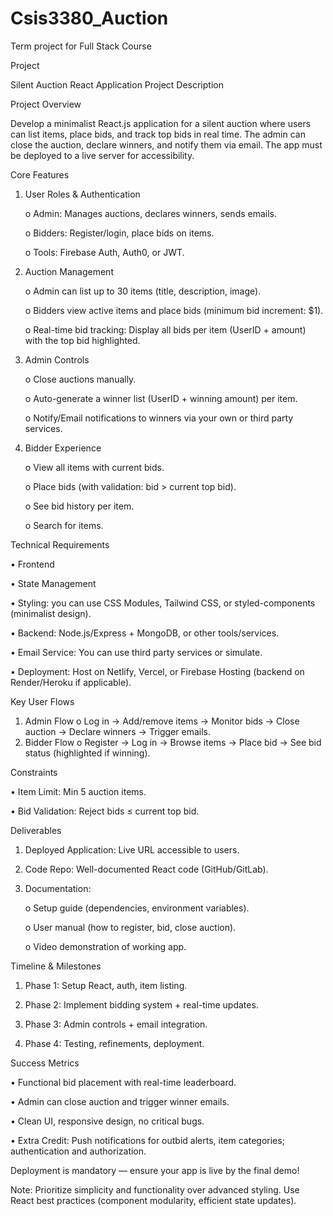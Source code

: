 # Csis3380_Auction
Term project for Full Stack Course

Project

Silent Auction React Application Project Description

Project Overview

Develop a minimalist React.js application for a silent auction where users can list items, place bids, and track top bids in real time. The admin can close the auction, declare winners, and notify them via email. The app must be deployed to a live server for accessibility.

Core Features
1. User Roles & Authentication

   o Admin: Manages auctions, declares winners, sends emails.

   o Bidders: Register/login, place bids on items.

   o Tools: Firebase Auth, Auth0, or JWT.

3. Auction Management

   o Admin can list up to 30 items (title, description, image).

   o Bidders view active items and place bids (minimum bid increment: $1).

   o Real-time bid tracking: Display all bids per item (UserID + amount) with the top bid highlighted.

5. Admin Controls

   o Close auctions manually.

   o Auto-generate a winner list (UserID + winning amount) per item.

   o Notify/Email notifications to winners via your own or third party services.

6. Bidder Experience

   o View all items with current bids.

   o Place bids (with validation: bid > current top bid).

   o See bid history per item.

   o Search for items.

Technical Requirements

• Frontend

• State Management

• Styling: you can use CSS Modules, Tailwind CSS, or styled-components (minimalist design).

• Backend: Node.js/Express + MongoDB, or other tools/services.

• Email Service: You can use third party services or simulate.

• Deployment: Host on Netlify, Vercel, or Firebase Hosting (backend on Render/Heroku if applicable).

Key User Flows
1. Admin Flow
   o Log in → Add/remove items → Monitor bids → Close auction → Declare winners → Trigger emails.
2. Bidder Flow
   o Register → Log in → Browse items → Place bid → See bid status (highlighted if winning).

Constraints

• Item Limit: Min 5 auction items.

• Bid Validation: Reject bids ≤ current top bid.

Deliverables

1. Deployed Application: Live URL accessible to users.

2. Code Repo: Well-documented React code (GitHub/GitLab).

3. Documentation:

   o Setup guide (dependencies, environment variables).

   o User manual (how to register, bid, close auction).

   o Video demonstration of working app.

Timeline & Milestones

1. Phase 1: Setup React, auth, item listing.

2. Phase 2: Implement bidding system + real-time updates.

3. Phase 3: Admin controls + email integration.

4. Phase 4: Testing, refinements, deployment.

Success Metrics

• Functional bid placement with real-time leaderboard.

• Admin can close auction and trigger winner emails.

• Clean UI, responsive design, no critical bugs.

• Extra Credit: Push notifications for outbid alerts, item categories; authentication and authorization.

Deployment is mandatory — ensure your app is live by the final demo!

Note: Prioritize simplicity and functionality over advanced styling. Use React best practices (component modularity, efficient state updates).
